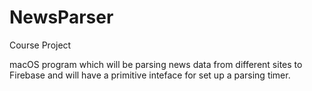 # NewsParser
Course Project

macOS program which will be parsing news data from different sites to Firebase and will have a primitive inteface for set up a parsing timer.
